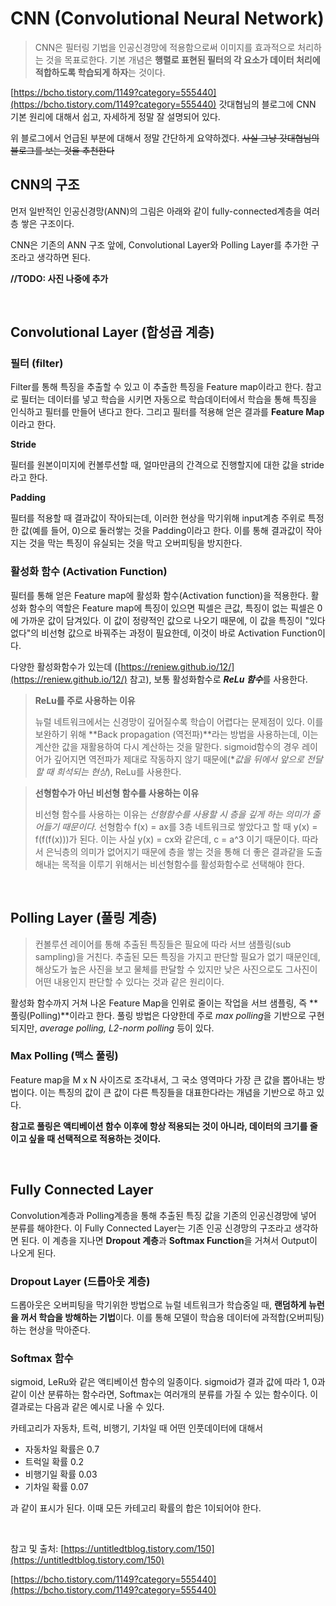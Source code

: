 # CNN (Convolutional Neural Network)

> CNN은 필터링 기법을 인공신경망에 적용함으로써 이미지를 효과적으로 처리하는 것을 목표로한다. 기본 개념은 **행렬로 표현된 필터의 각 요소가 데이터 처리에 적합하도록 학습되게 하자**는 것이다.

[https://bcho.tistory.com/1149?category=555440](https://bcho.tistory.com/1149?category=555440) 갓대협님의 블로그에 CNN 기본 원리에 대해서 쉽고, 자세하게 정말 잘 설명되어 있다.

위 블로그에서 언급된 부분에 대해서 정말 간단하게 요약하겠다. ~~사실 그냥 갓대협님의 블로그를 보는 것을 추천한다~~

## CNN의 구조

먼저 일반적인 인공신경망(ANN)의 그림은 아래와 같이 fully-connected계층을 여러 층 쌓은 구조이다.

CNN은 기존의 ANN 구조 앞에, Convolutional Layer와 Polling Layer를 추가한 구조라고 생각하면 된다.

**//TODO: 사진 나중에 추가**

</br>

## Convolutional Layer (합성곱 계층)

### 필터 (filter)

Filter를 통해 특징을 추출할 수 있고 이 추출한 특징을 Feature map이라고 한다. 참고로 필터는 데이터를 넣고 학습을 시키면 자동으로 학습데이터에서 학습을 통해 특징을 인식하고 필터를 만들어 낸다고 한다. 그리고 필터를 적용해 얻은 결과를 **Feature Map**이라고 한다.

**Stride**

필터를 원본이미지에 컨볼루션할 때, 얼마만큼의 간격으로 진행할지에 대한 값을 stride라고 한다.

**Padding**

필터를 적용할 때 결과값이 작아되는데, 이러한 현상을 막기위해 input계층 주위로 특정한 값(예를 들어, 0)으로 둘러쌓는 것을 Padding이라고 한다. 이를 통해 결과값이 작아지는 것을 막는 특징이 유실되는 것을 막고 오버피팅을 방지한다.

### 활성화 함수 (Activation Function)

필터를 통해 얻은 Feature map에 활성화 함수(Activation function)을 적용한다. 활성화 함수의 역할은 Feature map에 특징이 있으면 픽셀은 큰값, 특징이 없는 픽셀은 0에 가까운 값이 담겨있다. 이 값이 정량적인 값으로 나오기 때문에, 이 값을 특징이 "있다 없다"의 비선형 값으로 바꿔주는 과정이 필요한데, 이것이 바로 Activation Function이다.

다양한 활성화함수가 있는데 ([https://reniew.github.io/12/](https://reniew.github.io/12/) 참고), 보통 활성화함수로 ***ReLu 함수***를 사용한다. 

>  **ReLu를 주로 사용하는 이유**
>
> 뉴럴 네트워크에서는 신경망이 깊어질수록 학습이 어렵다는 문제점이 있다. 이를 보완하기 위해 **Back propagation (역전파)**라는 방법을 사용하는데, 이는 계산한 값을 재활용하여 다시 계산하는 것을 말한다. sigmoid함수의 경우 레이어가 깊어지면 역전파가 제대로 작동하지 않기 때문에(**값을 뒤에서 앞으로 전달할 때 희석되는 현상*), ReLu를 사용한다.

> **선형함수가 아닌 비선형 함수를 사용하는 이유**
>
> 비선형 함수를 사용하는 이유는 *선형함수를 사용할 시 층을 깊게 하는 의미가 줄어들기 때문이다.* 선형함수 f(x) = ax를 3층 네트워크로 쌓았다고 할 때 y(x) = f(f(f(x)))가 된다. 이는 사실 y(x) = cx와 같은데, c = a^3 이기 때문이다. 따라서 은닉층의 의미가 없어지기 때문에 층을 쌓는 것을 통해 더 좋은 결과같을 도출해내는 목적을 이루기 위해서는 비선형함수를 활성화함수로 선택해야 한다.

</br>

## Polling Layer (풀링 계층)

> 컨볼루션 레이어를 통해 추출된 특징들은 필요에 따라 서브 샘플링(sub sampling)을 거친다. 추출된 모든 특징을 가지고 판단할 필요가 없기 때문인데, 해상도가 높은 사진을 보고 물체를 판달할 수 있지만 낮은 사진으로도 그사진이 어떤 내용인지 판단할 수 있다는 것과 같은 원리이다.

활성화 함수까지 거쳐 나온 Feature Map을 인위로 줄이는 작업을 서브 샘플링, 즉 **풀링(Polling)**이라고 한다. 풀링 방법은 다양한데 주로 *max polling*을 기반으로 구현되지만, *average polling, L2-norm polling* 등이 있다.

### Max Polling (맥스 풀링)

Feature map을 M x N 사이즈로 조각내서, 그 국소 영역마다 가장 큰 값을 뽑아내는 방법이다. 이는 특징의 값이 큰 값이 다른 특징들을 대표한다라는 개념을 기반으로 하고 있다.

**참고로 풀링은 액티베이션 함수 이후에 항상 적용되는 것이 아니라, 데이터의 크기를 줄이고 싶을 때 선택적으로 적용하는 것이다.**

</br>

## Fully Connected Layer

Convolution계층과 Polling계층을 통해 추출된 특징 값을 기존의 인공신경망에 넣어 분류를 해야한다. 이 Fully Connected Layer는 기존 인공 신경망의 구조라고 생각하면 된다. 이 계층을 지나면 **Dropout 계층**과 **Softmax Function**을 거쳐서 Output이 나오게 된다.

### Dropout Layer (드롭아웃 계층)

드롭아웃은 오버피팅을 막기위한 방법으로 뉴럴 네트워크가 학습중일 때, **랜덤하게 뉴런을 꺼서 학습을 방해하는 기법**이다. 이를 통해 모델이 학습용 데이터에 과적합(오버피팅)하는 현상을 막아준다.

### Softmax 함수

sigmoid, LeRu와 같은 액티베이션 함수의 일종이다. sigmoid가 결과 값에 따라 1, 0과 같이 이산 분류하는 함수라면, Softmax는 여러개의 분류를 가질 수 있는 함수이다. 이 결과로는 다음과 같은 예시로 나올 수 있다.

카테고리가 자동차, 트럭, 비행기, 기차일 때 어떤 인풋데이터에 대해서

- 자동차일 확률은 0.7
- 트럭일 확률 0.2
- 비행기일 확률 0.03
- 기차일 확률 0.07

과 같이 표시가 된다. 이때 모든 카테고리 확률의 합은 1이되어야 한다.

</br>

참고 및 출처: [https://untitledtblog.tistory.com/150](https://untitledtblog.tistory.com/150)

[https://bcho.tistory.com/1149?category=555440](https://bcho.tistory.com/1149?category=555440)

